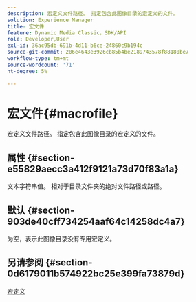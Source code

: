 ```yaml
---
description: 宏定义文件路径。 指定包含此图像目录的宏定义的文件。
solution: Experience Manager
title: 宏文件
feature: Dynamic Media Classic，SDK/API
role: Developer,User
exl-id: 36ac95db-691b-4d11-b6ce-24860c9b194c
source-git-commit: 206e4643e3926cb85b4be2189743578f88180be7
workflow-type: tm+mt
source-wordcount: '71'
ht-degree: 5%

---
```


# 宏文件{#macrofile}

宏定义文件路径。 指定包含此图像目录的宏定义的文件。

## 属性 {#section-e55829aecc3a412f9121a73d70f83a1a}

文本字符串值。 相对于目录文件夹的绝对文件路径或路径。

## 默认 {#section-903de40cff734254aaf64c14258dc4a7}

为空，表示此图像目录没有专用宏定义。

## 另请参阅 {#section-0d6179011b574922bc25e399fa73879d}

[宏定义](../../../../../is-api/image-catalog/image-serving-api-ref/c-image-catalog-reference/c-macro-definition-reference/c-macro-definition-reference.md#concept-5ec73f7636c1496fba1e94094e694e79)
